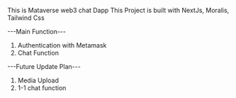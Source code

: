 This is Mataverse web3 chat Dapp
This Project is built with NextJs, Moralis, Tailwind Css

---Main Function---
1) Authentication with Metamask
2) Chat Function




---Future Update Plan---


1) Media Upload
2) 1-1 chat function
